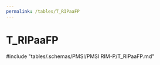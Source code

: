 ```yaml
---
permalink: /tables/T_RIPaaFP
---
```

# T_RIPaaFP
<!-- SPDX-License-Identifier: MPL-2.0 -->

<!-- ATTENTION : Ne pas supprimer ou modifier la ligne ci-dessous -->
#include "tables/.schemas/PMSI/PMSI RIM-P/T_RIPaaFP.md"
<!-- ATTENTION : Ne pas supprimer ou modifier la ligne ci-dessus -->
